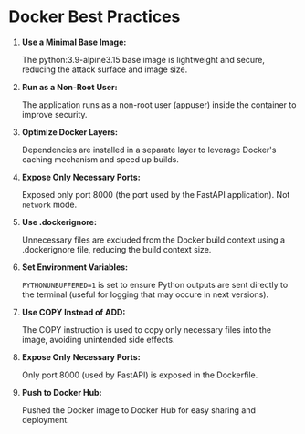 # Docker Best Practices

1. **Use a Minimal Base Image:**

    The python:3.9-alpine3.15 base image is lightweight and secure, reducing the attack surface and image size.

2. **Run as a Non-Root User:**

    The application runs as a non-root user (appuser) inside the container to improve security.

3. **Optimize Docker Layers:**

    Dependencies are installed in a separate layer to leverage Docker's caching mechanism and speed up builds.

4. **Expose Only Necessary Ports:**

    Exposed only port 8000 (the port used by the FastAPI application). Not `network` mode.

5. **Use .dockerignore:**

    Unnecessary files are excluded from the Docker build context using a .dockerignore file, reducing the build context size.

6. **Set Environment Variables:**

    `PYTHONUNBUFFERED=1` is set to ensure Python outputs are sent directly to the terminal (useful for logging that may occure in next versions).

7. **Use COPY Instead of ADD:**

    The COPY instruction is used to copy only necessary files into the image, avoiding unintended side effects.

8. **Expose Only Necessary Ports:**

    Only port 8000 (used by FastAPI) is exposed in the Dockerfile.

9. **Push to Docker Hub:**

    Pushed the Docker image to Docker Hub for easy sharing and deployment.
